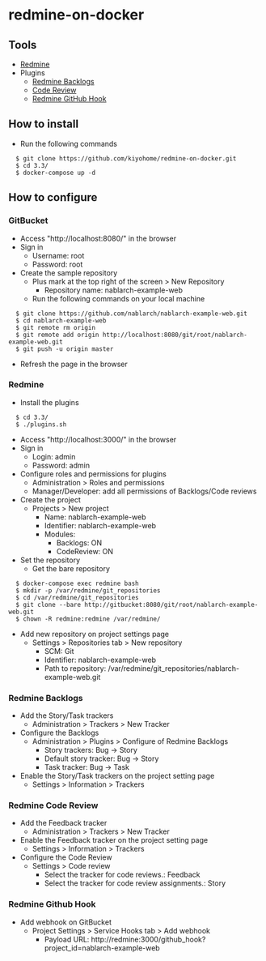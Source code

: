 # redmine-on-docker

## Tools

- [Redmine](http://www.redmine.org/)
- Plugins
  - [Redmine Backlogs](https://backlogs.github.io/www/)
  - [Code Review](http://www.redmine.org/plugins/redmine_code_review)
  - [Redmine GitHub Hook](https://github.com/koppen/redmine_github_hook)

## How to install

- Run the following commands
```
  $ git clone https://github.com/kiyohome/redmine-on-docker.git
  $ cd 3.3/
  $ docker-compose up -d
```

## How to configure

### GitBucket

- Access "http://localhost:8080/" in the browser
- Sign in
  - Username: root
  - Password: root
- Create the sample repository
  - Plus mark at the top right of the screen > New Repository
    - Repository name: nablarch-example-web
  - Run the following commands on your local machine
```
  $ git clone https://github.com/nablarch/nablarch-example-web.git
  $ cd nablarch-example-web
  $ git remote rm origin
  $ git remote add origin http://localhost:8080/git/root/nablarch-example-web.git
  $ git push -u origin master
```
- Refresh the page in the browser

### Redmine

- Install the plugins
```
  $ cd 3.3/
  $ ./plugins.sh
```
- Access "http://localhost:3000/" in the browser
- Sign in
  - Login: admin
  - Password: admin
- Configure roles and permissions for plugins
  - Administration > Roles and permissions
  - Manager/Developer: add all permissions of Backlogs/Code reviews
- Create the project
  - Projects > New project
    - Name: nablarch-example-web
    - Identifier: nablarch-example-web
    - Modules:
      - Backlogs: ON
      - CodeReview: ON
- Set the repository
  - Get the bare repository
```
  $ docker-compose exec redmine bash
  $ mkdir -p /var/redmine/git_repositories
  $ cd /var/redmine/git_repositories
  $ git clone --bare http://gitbucket:8080/git/root/nablarch-example-web.git
  $ chown -R redmine:redmine /var/redmine/
```
  - Add new repository on project settings page
    - Settings > Repositories tab > New repository
      - SCM: Git
      - Identifier: nablarch-example-web
      - Path to repository: /var/redmine/git_repositories/nablarch-example-web.git

### Redmine Backlogs

- Add the Story/Task trackers
  - Administration > Trackers > New Tracker
- Configure the Backlogs
  - Administration > Plugins > Configure of Redmine Backlogs
    - Story trackers: Bug -> Story
    - Default story tracker: Bug -> Story
    - Task tracker: Bug -> Task
- Enable the Story/Task trackers on the project setting page
  - Settings > Information > Trackers

### Redmine Code Review

- Add the Feedback tracker
  - Administration > Trackers > New Tracker
- Enable the Feedback tracker on the project setting page
  - Settings > Information > Trackers
- Configure the Code Review
  - Settings > Code review
    - Select the tracker for code reviews.: Feedback
    - Select the tracker for code review assignments.: Story

### Redmine Github Hook

- Add webhook on GitBucket
  - Project Settings > Service Hooks tab > Add webhook
    - Payload URL: http://redmine:3000/github_hook?project_id=nablarch-example-web